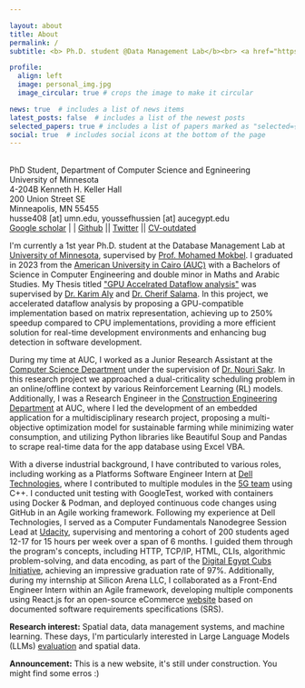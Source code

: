 ```yaml
---

layout: about
title: About
permalink: /
subtitle: <b> Ph.D. student @Data Management Lab</b><br> <a href="https://cse.umn.edu/cs">University of Minnesota </a>. <br> <b> Why? Because I want to be the best!</b>.

profile:
  align: left
  image: personal_img.jpg
  image_circular: true # crops the image to make it circular 

news: true  # includes a list of news items
latest_posts: false  # includes a list of the newest posts
selected_papers: true # includes a list of papers marked as "selected={true}"
social: true  # includes social icons at the bottom of the page
---
```

<br> PhD Student, Department of Computer Science and Egnineering<br>
University of Minnesota<br>
4-204B Kenneth H. Keller Hall <br>
200 Union Street SE <br>
Minneapolis, MN 55455<br>
husse408 [at] umn.edu, youssefhussien [at] aucegypt.edu<br>
[Google scholar](https://scholar.google.com/citations?hl=en&user=k2bx0PUAAAAJ) | | [Github](https://github.com/joHussien) || [Twitter](https://twitter.com/joHussien1) || [CV-outdated](https://drive.google.com/file/d/1t8G8n5KHmbxykhVW597d9lWWdP4FQjwN/view?usp=sharing)


I'm currently a 1st year Ph.D. student at the Database Management Lab at [University of Minnesota](https://cse.umn.edu/cs), supervised by [Prof. Mohamed Mokbel](https://cse.umn.edu/cs/mohamed-mokbel). I graduated in 2023 from the [American University in Cairo (AUC)](https://www.aucegypt.edu/) with a Bachelors of Science in Computer Engineering and double minor in Maths and Arabic Studies. My Thesis titled ["GPU Accelrated Dataflow analysis"](https://www.academia.edu/102804649/GPU_Accelerated_Dataflow_Analysis) was supervised by [Dr. Karim Aly](https://karimali.ca/) and [Dr. Cherif Salama](aucegypt.edu/fac/cherif-salama-salama). In this project, we accelerated dataflow analysis by proposing a GPU-compatible implementation based on matrix representation, achieving up to 250% speedup compared to CPU implementations, providing a more efficient solution for real-time development environments and enhancing bug detection in software development.

During my time at AUC, I worked as a Junior Research Assistant at the [Computer Science Department](https://sse.aucegypt.edu/departments/cse) under the supervision of [Dr. Nouri Sakr](https://www.aucegypt.edu/fac/nouri). In this research project we approached a dual-criticality scheduling problem in an online/offline context by various Reinforcement Learning (RL) models. Additionally, I was a Research Engineer in the [Construction Engineering Department](https://sse.aucegypt.edu/departments/construction-engineering) at AUC, where I led the development of an embedded application for a multidisciplinary research project, proposing a multi-objective optimization model for sustainable farming while minimizing water consumption, and utilizing Python libraries like Beautiful Soup and Pandas to scrape real-time data for the app database using Excel VBA.

With a diverse industrial background, I have contributed to various roles, including working as a Platforms Software Engineer Intern at [Dell Technologies](https://www.dell.com/en-us/dt/corporate/about-us/who-we-are.htm), where I contributed to multiple modules in the [5G team](https://www.dell.com/en-us/dt/what-we-do/emerging-technology/5g.htm#tab0=0) using C++. I conducted unit testing with GoogleTest, worked with containers using Docker & Podman, and deployed continuous code changes using GitHub in an Agile working framework. Following my experience at Dell Technologies, I served as a Computer Fundamentals Nanodegree Session Lead at [Udacity](https://www.udacity.com/about-us), supervising and mentoring a cohort of 200 students aged 12-17 for 15 hours per week over a span of 6 months. I guided them through the program's concepts, including HTTP, TCP/IP, HTML, CLIs, algorithmic problem-solving, and data encoding, as part of the [Digital Egypt Cubs Initiative](https://deci.gov.eg/), achieving an impressive graduation rate of 97%. Additionally, during my internship at Silicon Arena LLC, I collaborated as a Front-End Engineer Intern within an Agile framework, developing multiple components using React.js for an open-source eCommerce [website](https://github.com/SiliconArena/alphamart) based on documented software requirements specifications (SRS).


**Research interest:** Spatial data, data management systems, and machine learning. These days, I'm particularly interested in Large Language Models (LLMs) [evaluation](https://llm-eval.github.io/) and spatial data. 

**Announcement:** This is a new website, it's still under construction. You might find some erros :)
